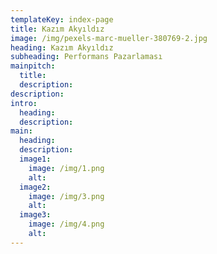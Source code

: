 ```yaml
---
templateKey: index-page
title: Kazım Akyıldız
image: /img/pexels-marc-mueller-380769-2.jpg
heading: Kazım Akyıldız
subheading: Performans Pazarlaması
mainpitch:
  title: 
  description: 
description: 
intro:
  heading: 
  description: 
main:
  heading: 
  description: 
  image1:
    image: /img/1.png
    alt: 
  image2:
    image: /img/3.png
    alt: 
  image3:
    image: /img/4.png
    alt: 
---
```

